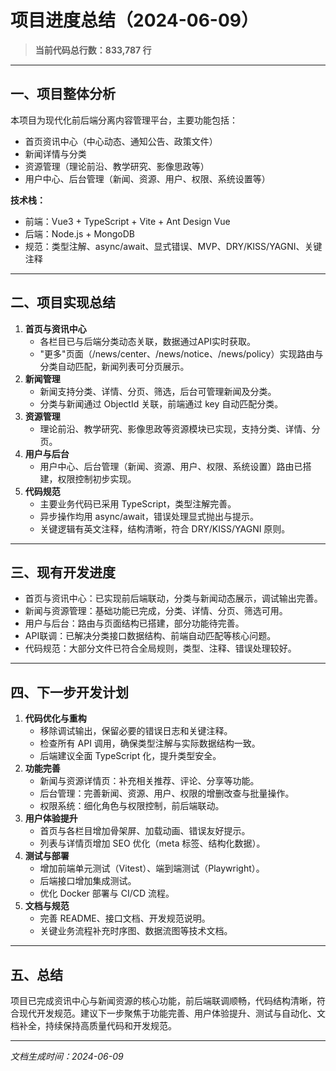 # 项目进度总结（2024-06-09）

> **当前代码总行数：833,787 行**

---

## 一、项目整体分析

本项目为现代化前后端分离内容管理平台，主要功能包括：

- 首页资讯中心（中心动态、通知公告、政策文件）
- 新闻详情与分类
- 资源管理（理论前沿、教学研究、影像思政等）
- 用户中心、后台管理（新闻、资源、用户、权限、系统设置等）

**技术栈：**

- 前端：Vue3 + TypeScript + Vite + Ant Design Vue
- 后端：Node.js + MongoDB
- 规范：类型注解、async/await、显式错误、MVP、DRY/KISS/YAGNI、关键注释

---

## 二、项目实现总结

1. **首页与资讯中心**
   - 各栏目已与后端分类动态关联，数据通过API实时获取。
   - "更多"页面（/news/center、/news/notice、/news/policy）实现路由与分类自动匹配，新闻列表可分页展示。
2. **新闻管理**
   - 新闻支持分类、详情、分页、筛选，后台可管理新闻及分类。
   - 分类与新闻通过 ObjectId 关联，前端通过 key 自动匹配分类。
3. **资源管理**
   - 理论前沿、教学研究、影像思政等资源模块已实现，支持分类、详情、分页。
4. **用户与后台**
   - 用户中心、后台管理（新闻、资源、用户、权限、系统设置）路由已搭建，权限控制初步实现。
5. **代码规范**
   - 主要业务代码已采用 TypeScript，类型注解完善。
   - 异步操作均用 async/await，错误处理显式抛出与提示。
   - 关键逻辑有英文注释，结构清晰，符合 DRY/KISS/YAGNI 原则。

---

## 三、现有开发进度

- 首页与资讯中心：已实现前后端联动，分类与新闻动态展示，调试输出完善。
- 新闻与资源管理：基础功能已完成，分类、详情、分页、筛选可用。
- 用户与后台：路由与页面结构已搭建，部分功能待完善。
- API联调：已解决分类接口数据结构、前端自动匹配等核心问题。
- 代码规范：大部分文件已符合全局规则，类型、注释、错误处理较好。

---

## 四、下一步开发计划

1. **代码优化与重构**
   - 移除调试输出，保留必要的错误日志和关键注释。
   - 检查所有 API 调用，确保类型注解与实际数据结构一致。
   - 后端建议全面 TypeScript 化，提升类型安全。
2. **功能完善**
   - 新闻与资源详情页：补充相关推荐、评论、分享等功能。
   - 后台管理：完善新闻、资源、用户、权限的增删改查与批量操作。
   - 权限系统：细化角色与权限控制，前后端联动。
3. **用户体验提升**
   - 首页与各栏目增加骨架屏、加载动画、错误友好提示。
   - 列表与详情页增加 SEO 优化（meta 标签、结构化数据）。
4. **测试与部署**
   - 增加前端单元测试（Vitest）、端到端测试（Playwright）。
   - 后端接口增加集成测试。
   - 优化 Docker 部署与 CI/CD 流程。
5. **文档与规范**
   - 完善 README、接口文档、开发规范说明。
   - 关键业务流程补充时序图、数据流图等技术文档。

---

## 五、总结

项目已完成资讯中心与新闻资源的核心功能，前后端联调顺畅，代码结构清晰，符合现代开发规范。建议下一步聚焦于功能完善、用户体验提升、测试与自动化、文档补全，持续保持高质量代码和开发规范。

---

_文档生成时间：2024-06-09_
